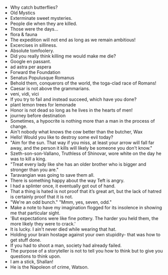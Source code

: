 - Why catch butterflies?
- Old Mystics
- Exterminate sweet mysteries.
- People die when they are killed.
- Those were the days...
- flora & fauna
- The expedition will not end as long as we remain ambitious!
- Excercises in silliness.
- Absolute tomfoolery.
- Did you really think killing me would make me die?
- Google en passant.
- ad astra per aspera
- Forward the Foundation
- Senatus Populusque Romanus
- Behold them, conquerors of the world, the toga-clad race of Romans!
- Caesar is not above the grammarians.
- veni, vidi, vici
- If you try to fail and instead succeed, which have you done?
- plant lemon trees for lemonade
- Honor is not dead so long as he lives in the hearts of men!
- journey before destination
- Sometimes, a hypocrite is nothing more than a man in the process of change. 
- Ain't nobody what knows the cow better than the butcher, Wax
- Hello! Would you like to destroy some evil today?
- "Aim for the sun. That way if you miss, at least your arrow will fall far away, and the person it kills will likely be someone you don't know."
- Szeth-son-son-Vallano, Truthless of Shinovar, wore white on the day he was to kill a king.
- "Treat every lady like she has an older brother who is bigger and stronger than you are."
- Taravangian was going to save them all.
- There is something happy about the way Teft is angry.
- I had a splinter once, it eventually got out of hand.
- That a thing is hated is not proof that it’s great art, but the lack of hatred is certainly proof that it is not.
- "We're an odd bunch." "Mmm, yes, seven, odd." 
- Make a note to have my imagination flogged for its insolence in showing me that particular sight.
- 'But expectations were like fine pottery. The harder you held them, the more likely they were to crack.'
- It is lucky. I ain't never died while wearing that hat.
- Holding your brain hostage against your own stupidity- that was how to get stuff done.
- If you had to shoot a man, society had already failed.
- The purpose of a storyteller is not to tell you how to think but to give you questions to think upon. 
- I am a stick, Shallan!
- He is the Napoleon of crime, Watson.
